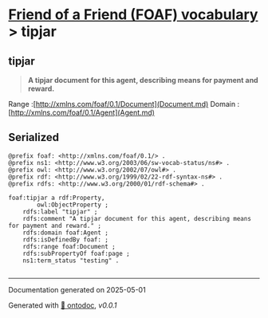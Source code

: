 # [Friend of a Friend (FOAF) vocabulary](../homepage.md) > tipjar

## tipjar

> **A tipjar document for this agent, describing means for payment and reward.**

Range :[http://xmlns.com/foaf/0.1/Document](Document.md)
Domain :[http://xmlns.com/foaf/0.1/Agent](Agent.md)

## Serialized

```ttl
@prefix foaf: <http://xmlns.com/foaf/0.1/> .
@prefix ns1: <http://www.w3.org/2003/06/sw-vocab-status/ns#> .
@prefix owl: <http://www.w3.org/2002/07/owl#> .
@prefix rdf: <http://www.w3.org/1999/02/22-rdf-syntax-ns#> .
@prefix rdfs: <http://www.w3.org/2000/01/rdf-schema#> .

foaf:tipjar a rdf:Property,
        owl:ObjectProperty ;
    rdfs:label "tipjar" ;
    rdfs:comment "A tipjar document for this agent, describing means for payment and reward." ;
    rdfs:domain foaf:Agent ;
    rdfs:isDefinedBy foaf: ;
    rdfs:range foaf:Document ;
    rdfs:subPropertyOf foaf:page ;
    ns1:term_status "testing" .


```

---

Documentation generated on 2025-05-01

Generated with [📑 ontodoc](https://github.com/StephaneBranly/ontodoc), *v0.0.1*